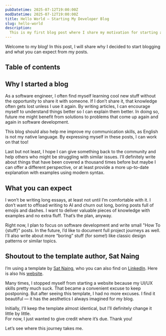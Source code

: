 ```yaml
---
pubDatetime: 2025-07-12T19:00:00Z
modDatetime: 2025-07-12T19:00:00Z
title: Hello World – Starting My Developer Blog
slug: hello-world
description:
  This is my first blog post where I share my motivation for starting a blog and shout out the author of this template
---
```


Welcome to my blog! In this post, I will share why I decided to start blogging and what you can expect from my posts.

## Table of contents

## Why I started a blog

As a software engineer, I often find myself learning cool new stuff without the opportunity to share it with someone. 
If I don’t share it, that knowledge often gets lost unless I use it again. 
By writing articles, I can encourage myself to understand things better so I can explain them better. 
In doing so, future me might benefit from solutions to problems that come up again and again in software development.

This blog should also help me improve my communication skills, as English is not my native language. 
By expressing myself in these posts, I can work on that too!

Last but not least, I hope I can give something back to the community and help others who might be struggling with similar issues.
I’ll definitely write about things that have been covered a thousand times before but maybe I can offer a different perspective,
or at least provide a more up-to-date explanation with examples using modern syntax.

## What you can expect

I won’t be writing long essays, at least not until I’m comfortable with it. I don’t want to offload writing to AI and churn out long, boring posts full of emojis and dashes. 
I want to deliver valuable pieces of knowledge with examples and no extra fluff. That’s the plan, anyway.

Right now, I plan to focus on software development and write small "How To {stuff}" posts. In the future, I’d like to document full project journeys as well. 
I’ll also write about more “boring” stuff (for some!) like classic design patterns or similar topics.

## Shoutout to the template author, Sat Naing

I’m using a template by [Sat Naing](https://github.com/satnaing), who you can also find on [LinkedIn](https://www.linkedin.com/in/satnaing/). Here is also his [website](https://satnaing.dev/).

Many times, I stopped myself from starting a website because my UI/UX skills pretty much suck. That became a convenient excuse to keep postponing. 
But after seeing this template, I had no more excuses. I find it beautiful — it has the aesthetics I always imagined for my blog.

Initially, I’ll keep the template almost identical, but I’ll definitely change it little by little.  
For now, I just wanted to give credit where it’s due. Thank you!

Let’s see where this journey takes me.
